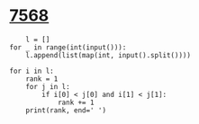 # [7568](https://www.acmicpc.net/problem/7568)

```
	l = []
for _ in range(int(input())):
    l.append(list(map(int, input().split())))

for i in l:
    rank = 1
    for j in l:
        if i[0] < j[0] and i[1] < j[1]:
            rank += 1
    print(rank, end=' ')
```

